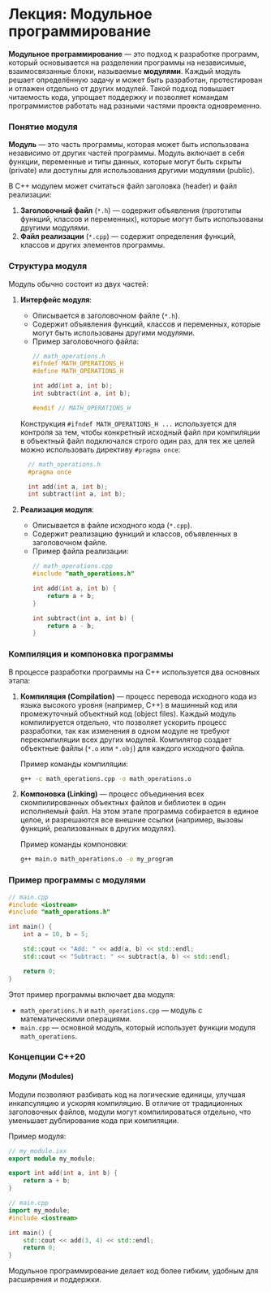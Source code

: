 # Лекция: Модульное программирование

**Модульное программирование** — это подход к разработке программ, который основывается на разделении программы на независимые, взаимосвязанные блоки, называемые **модулями**. Каждый модуль решает определённую задачу и может быть разработан, протестирован и отлажен отдельно от других модулей. Такой подход повышает читаемость кода, упрощает поддержку и позволяет командам программистов работать над разными частями проекта одновременно.

### Понятие модуля

**Модуль** — это часть программы, которая может быть использована независимо от других частей программы. Модуль включает в себя функции, переменные и типы данных, которые могут быть скрыты (private) или доступны для использования другими модулями (public).

В C++ модулем может считаться файл заголовка (header) и файл реализации:

1. **Заголовочный файл** (`*.h`) — содержит объявления (прототипы функций, классов и переменных), которые могут быть использованы другими модулями.
2. **Файл реализации** (`*.cpp`) — содержит определения функций, классов и других элементов программы.

### Структура модуля

Модуль обычно состоит из двух частей:

1. **Интерфейс модуля**:
    - Описывается в заголовочном файле (`*.h`).
    - Содержит объявления функций, классов и переменных, которые могут быть использованы другими модулями.
    - Пример заголовочного файла:
      ```cpp
      // math_operations.h
      #ifndef MATH_OPERATIONS_H
      #define MATH_OPERATIONS_H

      int add(int a, int b);
      int subtract(int a, int b);

      #endif // MATH_OPERATIONS_H
      ```

    Конструкция `#ifndef MATH_OPERATIONS_H ...` используется для  контроля за тем, чтобы конкретный исходный файл при компиляции в объектный файл подключался строго один раз, для тех же целей можно использовать директиву `#pragma once`:

    ```cpp
      // math_operations.h
      #pragma once

      int add(int a, int b);
      int subtract(int a, int b);
      ```


2. **Реализация модуля**:
    - Описывается в файле исходного кода (`*.cpp`).
    - Содержит реализацию функций и классов, объявленных в заголовочном файле.
    - Пример файла реализации:
      ```cpp
      // math_operations.cpp
      #include "math_operations.h"

      int add(int a, int b) {
          return a + b;
      }

      int subtract(int a, int b) {
          return a - b;
      }
      ```

### Компиляция и компоновка программы

В процессе разработки программы на C++ используется два основных этапа:

1. **Компиляция (Compilation)** — процесс перевода исходного кода из языка высокого уровня (например, C++) в машинный код или промежуточный объектный код (object files). Каждый модуль компилируется отдельно, что позволяет ускорить процесс разработки, так как изменения в одном модуле не требуют перекомпиляции всех других модулей. Компилятор создает объектные файлы (`*.o` или `*.obj`) для каждого исходного файла.

   Пример команды компиляции:
   ```bash
   g++ -c math_operations.cpp -o math_operations.o
   ```

2. **Компоновка (Linking)** — процесс объединения всех скомпилированных объектных файлов и библиотек в один исполняемый файл. На этом этапе программа собирается в единое целое, и разрешаются все внешние ссылки (например, вызовы функций, реализованных в других модулях).

   Пример команды компоновки:
   ```bash
   g++ main.o math_operations.o -o my_program
   ```

### Пример программы с модулями

```cpp
// main.cpp
#include <iostream>
#include "math_operations.h"

int main() {
    int a = 10, b = 5;

    std::cout << "Add: " << add(a, b) << std::endl;
    std::cout << "Subtract: " << subtract(a, b) << std::endl;

    return 0;
}
```

Этот пример программы включает два модуля:
- `math_operations.h` и `math_operations.cpp` — модуль с математическими операциями.
- `main.cpp` — основной модуль, который использует функции модуля `math_operations`.


###  **Концепции C++20**

####  **Модули (Modules)**
Модули позволяют разбивать код на логические единицы, улучшая инкапсуляцию и ускоряя компиляцию. В отличие от традиционных заголовочных файлов, модули могут компилироваться отдельно, что уменьшает дублирование кода при компиляции.

Пример модуля:
```cpp
// my_module.ixx
export module my_module;

export int add(int a, int b) {
    return a + b;
}

// main.cpp
import my_module;
#include <iostream>

int main() {
    std::cout << add(3, 4) << std::endl;
    return 0;
}
```

Модульное программирование делает код более гибким, удобным для расширения и поддержки.